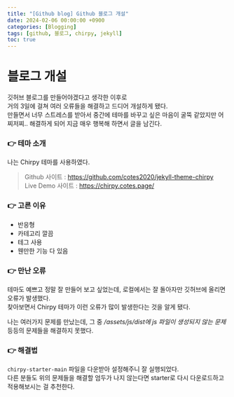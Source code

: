 ```yaml
---
title: "[Github blog] Github 블로그 개설"
date: 2024-02-06 00:00:00 +0900
categories: [Blogging]
tags: [github, 블로그, chirpy, jekyll] 
toc: true 
---
```


# 블로그 개설
깃허브 블로그를 만들어야겠다고 생각한 이후로  
거의 3일에 걸쳐 여러 오류들을 해결하고 드디어 개설하게 됐다.  
만들면서 너무 스트레스를 받아서 중간에 테마를 바꾸고 싶은 마음이 굴뚝 같았지만 어찌저찌.. 해결하게 되어 지금 매우 행복해 하면서 글을 남긴다.  

### 👉 테마 소개
나는 Chirpy 테마를 사용하였다.  

> Github 사이트 : https://github.com/cotes2020/jekyll-theme-chirpy  
> Live Demo 사이트 : https://chirpy.cotes.page/

### 👉 고른 이유
- 반응형
- 카테고리 깔끔
- 테그 사용
- 웬만한 기능 다 있음

### 👉 만난 오류
테마도 예쁘고 정말 잘 만들어 보고 싶었는데,
로컬에서는 잘 돌아자만 깃허브에 올리면 오류가 발생했다.  
찾아보면서 Chirpy 테마가 이런 오류가 많이 발생한다는 것을 알게 됐다.

나는 여러가지 문제를 만났는데, 그 중 */assets/js/dist에 js 파일이 생성되지 않는 문제* 등등의 문제들을 해결하지 못했다.

### 👉 해결법
`chirpy-starter-main` 파일을 다운받아 설정해주니 잘 실행되었다.    
다른 분들도 위의 문제들을 해결할 엄두가 나지 않는다면 starter로 다시 다운로드하고 적용해보시는 걸 추천한다.
    
  
